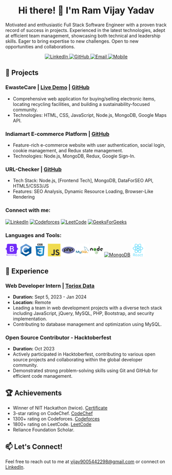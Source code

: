 <!-- Header Section -->
<p align="center"></p>
<h1 align="center">Hi there! 👋 I'm Ram Vijay Yadav</h1>
<p>Motivated and enthusiastic Full Stack Software Engineer with a proven track record of success in projects. Experienced in the latest technologies, adept at efficient team management, showcasing both technical and leadership skills. Eager to bring expertise to new challenges. Open to new opportunities and collaborations.</p>

<!-- Connect Section -->
<p align="center">
  <a href="https://www.linkedin.com/in/ram-vijay-yadav-a777b4272">
    <img alt="LinkedIn" src="https://img.shields.io/badge/LinkedIn-Connect-blue?style=flat-square&logo=linkedin">
  </a>
  <a href="https://github.com/12345rams">
    <img alt="GitHub" src="https://img.shields.io/badge/GitHub-Follow-green?style=flat-square&logo=github">
  </a>
  <a href="mailto:vijay9005442298@gmail.com">
    <img alt="Email" src="https://img.shields.io/badge/Email-Contact-red?style=flat-square&logo=gmail">
  </a>
  <a href="tel:+919569592952">
    <img alt="Mobile" src="https://img.shields.io/badge/Mobile-Call-brightgreen?style=flat-square&logo=phone">
  </a>
</p>

<!-- Projects Section -->
## 🚀 Projects

### EwasteCare | [Live Demo](https://e-wastecare.onrender.com/) | [GitHub](https://github.com/12345rams/ewastecare)
- Comprehensive web application for buying/selling electronic items, locating recycling facilities, and building a sustainability-focused community.
- Technologies: HTML, CSS, JavaScript, Node.js, MongoDB, Google Maps API.

### Indiamart E-commerce Platform | [GitHub](https://github.com/12345rams/ecommerce)
- Feature-rich e-commerce website with user authentication, social login, cookie management, and Redux state management.
- Technologies: Node.js, MongoDB, Redux, Google Sign-In.

### URL-Checker | [GitHub](https://github.com/12345rams/ecommerce)
- Tech Stack: Node.js, [Frontend Tech], MongoDB, DataForSEO API, HTML5/CSS3/JS
- Features: SEO Analysis, Dynamic Resource Loading, Browser-Like Rendering

<!-- Connect Section -->
<h3 align="left">Connect with me:</h3>
<p align="left">
  <a href="https://www.linkedin.com/in/ram-vijay-yadav-a777b4272" target="_blank"><img align="center" src="https://raw.githubusercontent.com/rahuldkjain/github-profile-readme-generator/master/src/images/icons/Social/linked-in-alt.svg" alt="LinkedIn" height="30" width="40" /></a>
  <a href="https://codeforces.com/profile/ramvijay_24" target="_blank"><img align="center" src="https://raw.githubusercontent.com/rahuldkjain/github-profile-readme-generator/master/src/images/icons/Social/codeforces.svg" alt="Codeforces" height="30" width="40" /></a>
  <a href="https://leetcode.com/RamVijayYadav/" target="_blank"><img align="center" src="https://raw.githubusercontent.com/rahuldkjain/github-profile-readme-generator/master/src/images/icons/Social/leet-code.svg" alt="LeetCode" height="30" width="40" /></a>
  <a href="https://auth.geeksforgeeks.org/user/ramvijay2406" target="_blank"><img align="center" src="https://raw.githubusercontent.com/rahuldkjain/github-profile-readme-generator/master/src/images/icons/Social/geeks-for-geeks.svg" alt="GeeksForGeeks" height="30" width="40" /></a>
</p>

<!-- Languages and Tools Section -->
<h3 align="left">Languages and Tools:</h3>
<p align="left">
  <a href="https://getbootstrap.com" target="_blank" rel="noreferrer"><img src="https://raw.githubusercontent.com/devicons/devicon/master/icons/bootstrap/bootstrap-plain-wordmark.svg" alt="Bootstrap" width="40" height="40"/></a>
  <a href="https://www.cprogramming.com/" target="_blank" rel="noreferrer"><img src="https://raw.githubusercontent.com/devicons/devicon/master/icons/c/c-original.svg" alt="C" width="40" height="40"/></a>
  <a href="https://www.w3schools.com/css/" target="_blank" rel="noreferrer"><img src="https://raw.githubusercontent.com/devicons/devicon/master/icons/css3/css3-original-wordmark.svg" alt="CSS3" width="40" height="40"/></a>
  <a href="https://developer.mozilla.org/en-US/docs/Web/JavaScript" target="_blank" rel="noreferrer"><img src="https://raw.githubusercontent.com/devicons/devicon/master/icons/javascript/javascript-original.svg" alt="JavaScript" width="40" height="40"/></a>
  <a href="https://www.php.net" target="_blank" rel="noreferrer"><img src="https://raw.githubusercontent.com/devicons/devicon/master/icons/php/php-original.svg" alt="PHP" width="40" height="40"/></a>
  <a href="https://www.mysql.com/" target="_blank" rel="noreferrer"><img src="https://raw.githubusercontent.com/devicons/devicon/master/icons/mysql/mysql-original-wordmark.svg" alt="MySQL" width="40" height="40"/></a>
  <a href="https://nodejs.org" target="_blank" rel="noreferrer"><img src="https://raw.githubusercontent.com/devicons/devicon/master/icons/nodejs/nodejs-original-wordmark.svg" alt="Node.js" width="40" height="40"/></a>
  <a href="https://www.vectorlogo.zone/logos/mongodb/mongodb-icon.svg" target="_blank" rel="noreferrer"><img src="https://www.vectorlogo.zone/logos/mongodb/mongodb-icon.svg" alt="MongoDB" width="40" height="40"/></a>
  <a href="https://reactjs.org/" target="_blank" rel="noreferrer"><img src="https://raw.githubusercontent.com/devicons/devicon/master/icons/react/react-original-wordmark.svg" alt="React" width="40" height="40"/></a>
</p>

<!-- Experience Section -->
## 💼 Experience

### Web Developer Intern | [Toriox Data](https://torioxdata.net/)
- **Duration:** Sept 5, 2023 - Jan 2024
- **Location:** Remote
- Leading a team in web development projects with a diverse tech stack including JavaScript, jQuery, MySQL, PHP, Bootstrap, and security implementation.
- Contributing to database management and optimization using MySQL.

### Open Source Contributor - Hacktoberfest
- **Duration:** Oct 2023
- Actively participated in Hacktoberfest, contributing to various open source projects and collaborating within the global developer community.
- Demonstrated strong problem-solving skills using Git and GitHub for efficient code management.

<!-- Achievements Section -->
## 🏆 Achievements
- Winner of NIT Hackathon (twice). [Certificate](https://drive.google.com/file/d/1dPS9Z9Rx-P8AGrEnAb83jQei7a1RBkg8/view?usp=drivesdk)
- 3-star rating on CodeChef. [CodeChef](https://www.codechef.com/users/ramvijay_24)
- 1300+ rating on Codeforces. [Codeforces](https://codeforces.com/profile/ramvijay_24)
- 1800+ rating on LeetCode. [LeetCode](https://leetcode.com/RamVijayYadav/)
- Reliance Foundation Scholar.

<!-- Contact Section -->
## 📫 Let's Connect!

Feel free to reach out to me at vijay9005442298@gmail.com or connect on [LinkedIn](https://www.linkedin.com/in/ram-vijay-yadav-a777b4272). 
